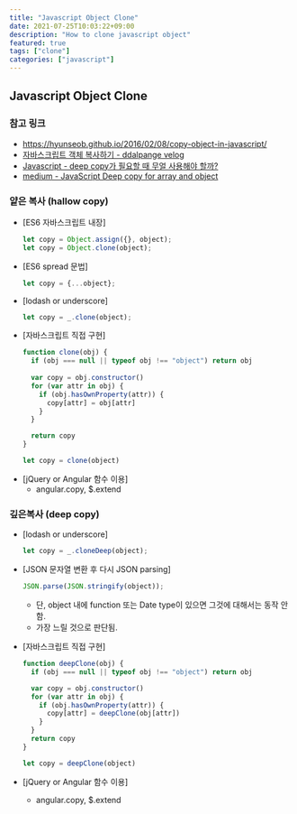 ```yaml
---
title: "Javascript Object Clone"
date: 2021-07-25T10:03:22+09:00
description: "How to clone javascript object"
featured: true
tags: ["clone"]
categories: ["javascript"]
---
```


## Javascript Object Clone

### 참고 링크
* https://hyunseob.github.io/2016/02/08/copy-object-in-javascript/
* [자바스크립트 객체 복사하기 - ddalpange velog](https://velog.io/@ddalpange/%EC%9E%90%EB%B0%94%EC%8A%A4%ED%81%AC%EB%A6%BD%ED%8A%B8-%EA%B0%9D%EC%B2%B4-%EB%B3%B5%EC%82%AC%ED%95%98%EA%B8%B0)
* [Javascript - deep copy가 필요할 때 무얼 사용해야 할까?](http://hochulshin.com/javascript-best-deepcopy/)
* [medium - JavaScript Deep copy for array and object](https://medium.com/@gamshan001/javascript-deep-copy-for-array-and-object-97e3d4bc401a)

### 얕은 복사 (hallow copy)
* [ES6 자바스크립트 내장]
  ```javascript
  let copy = Object.assign({}, object);
  let copy = Object.clone(object);
  ```
* [ES6 spread 문법]
  ```javascript
  let copy = {...object};
  ```
* [lodash or underscore]
  ```javascript
  let copy = _.clone(object);
  ```
* [자바스크립트 직접 구현]
  ```javascript
  function clone(obj) {
    if (obj === null || typeof obj !== "object") return obj
    
    var copy = obj.constructor()
    for (var attr in obj) {
      if (obj.hasOwnProperty(attr)) {
        copy[attr] = obj[attr]
      }
    }

    return copy
  }

  let copy = clone(object)
  ```
* [jQuery or Angular 함수 이용]
  * angular.copy, $.extend

### 깊은복사 (deep copy)
* [lodash or underscore]
  ```javascript
  let copy = _.cloneDeep(object);
  ```
* [JSON 문자열 변환 후 다시 JSON parsing]
  ```javascript
  JSON.parse(JSON.stringify(object));
  ```
  * 단, object 내에 function 또는 Date type이 있으면 그것에 대해서는 동작 안함.
  * 가장 느릴 것으로 판단됨.
* [자바스크립트 직접 구현]
  ```javascript
  function deepClone(obj) {
    if (obj === null || typeof obj !== "object") return obj

    var copy = obj.constructor()
    for (var attr in obj) {
      if (obj.hasOwnProperty(attr)) {
        copy[attr] = deepClone(obj[attr])
      }
    }
    return copy
  }

  let copy = deepClone(object)
  ```

* [jQuery or Angular 함수 이용]
  * angular.copy, $.extend
